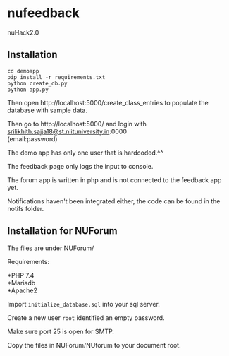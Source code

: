 # nufeedback
nuHack2.0

## Installation

`cd demoapp`  
`pip install -r requirements.txt`  
`python create_db.py`  
`python app.py`  

Then open http://localhost:5000/create_class_entries to populate the database with sample data.  

Then go to http://localhost:5000/ and login with  
srilikhith.sajja18@st.niituniversity.in:0000  
(email:password)  

The demo app has only one user that is hardcoded.^^  

The feedback page only logs the input to console.  

The forum app is written in php and is not connected to the feedback app yet.  

Notifications haven't been integrated either, the code can be found in the notifs folder.  

## Installation for NUForum

The files are under NUForum/  


Requirements:  

*PHP 7.4  
*Mariadb  
*Apache2  

Import `initialize_database.sql` into your sql server. 

Create a new user `root` identified an empty password.  

Make sure port 25 is open for SMTP.  

Copy the files in NUForum/NUforum to your document root.  



